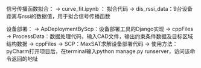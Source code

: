 信号传播函数拟合：
	-> curve_fit.ipynb ： 拟合代码
	-> dis_rssi_data：9台设备距离与rssi的数据值，用于拟合信号传播函数

设备部署：
	-> ApDeploymentByScp：设备部署工具的Django实现
		-> cppFiles -> ProcessData：数据处理代码，输入CAD文件，输出约束条件数据及目标区域结构数据
		-> cppFiles -> SCP：MaxSAT求解设备部署代码
	-> 使用方法：pyCharm打开项目后，在terminal输入python manage.py runserver，访问该命令返回的地址
